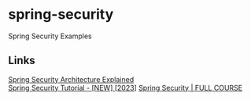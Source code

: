 # spring-security
Spring Security Examples

## Links

[Spring Security Architecture Explained](https://www.youtube.com/watch?v=h-9vhFeM3MY)  
[Spring Security Tutorial - [NEW] [2023]](https://www.youtube.com/watch?v=b9O9NI-RJ3o) 
[Spring Security | FULL COURSE](https://www.youtube.com/watch?v=her_7pa0vrg)   
